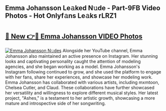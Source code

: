 ## Emma Johansson Le𝚊ked N𝚞de - Part-9FB Video Photos - Hot Onlyf𝚊ns Le𝚊ks rLRZ1

# <h2><a href="http://ac25348.deff.icu/?id=Emma+Johansson">🔗 New 👉🔴 Emma Johansson VIDEO Photos</a></h2>

[![Emma Johansson N𝚞des](https://i.imgur.com/rIISA9y.gif)](http://ac25348.deff.icu/?id=Emma+Johansson)
Alongside her YouTube channel, Emma Johansson also maintained an active presence on Instagram. Her stunning looks and captivating personality caught the attention of modeling agencies, and she began working as a model. Emma Johansson's Instagram following continued to grow, and she used the platform to engage with her fans, share her experiences, and showcase her modeling work. Emma Johansson has collaborated with various artists, including mxmtoon, Chelsea Cutler, and Claud. These collaborations have further showcased her versatility and willingness to explore different musical styles. Her latest project, "Ashes," is a testament to her artistic growth, showcasing a more mature and introspective side of her songwriting.

